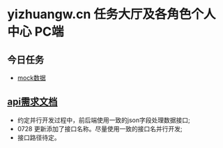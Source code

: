 # yizhuangw.cn 任务大厅及各角色个人中心 PC端

## 今日任务

- [mock数据](./src/mock.js)

## [api需求文档](./api_needs.md)

- 约定并行开发过程中，前后端使用一致的json字段处理数据接口;
- 0728 更新添加了接口名称。尽量使用一致的接口名并行开发;
- 接口路径待定。
